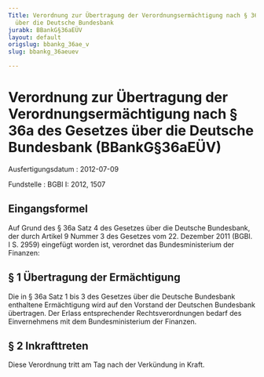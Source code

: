 ```yaml
---
Title: Verordnung zur Übertragung der Verordnungsermächtigung nach § 36a des Gesetzes
  über die Deutsche Bundesbank
jurabk: BBankG§36aEÜV
layout: default
origslug: bbankg_36ae_v
slug: bbankg_36aeuev

---
```


# Verordnung zur Übertragung der Verordnungsermächtigung nach § 36a des Gesetzes über die Deutsche Bundesbank (BBankG§36aEÜV)

Ausfertigungsdatum
:   2012-07-09

Fundstelle
:   BGBl I: 2012, 1507

## Eingangsformel

Auf Grund des § 36a Satz 4 des Gesetzes über die Deutsche Bundesbank,
der durch Artikel 9 Nummer 3 des Gesetzes vom 22. Dezember 2011 (BGBl.
I S. 2959) eingefügt worden ist, verordnet das Bundesministerium der
Finanzen:

## § 1 Übertragung der Ermächtigung

Die in § 36a Satz 1 bis 3 des Gesetzes über die Deutsche Bundesbank
enthaltene Ermächtigung wird auf den Vorstand der Deutschen Bundesbank
übertragen. Der Erlass entsprechender Rechtsverordnungen bedarf des
Einvernehmens mit dem Bundesministerium der Finanzen.

## § 2 Inkrafttreten

Diese Verordnung tritt am Tag nach der Verkündung in Kraft.

